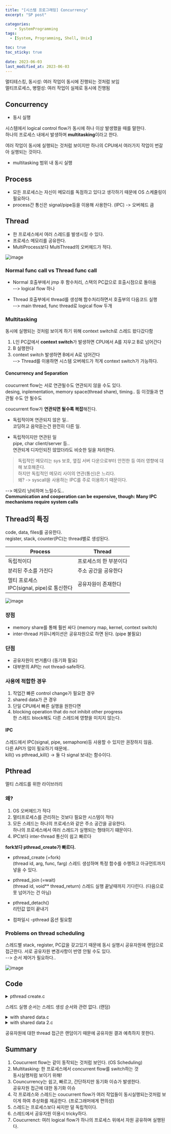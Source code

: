 ```yaml
---
title: "[시스템 프로그래밍] Concurrency"
excerpt: "SP post"

categories:
    - SystemProgramming
tags:
  - [System, Programming, Shell, Unix]

toc: true
toc_sticky: true
 
date: 2023-06-03
last_modified_at: 2023-06-03
---
```


멀티테스킹, 동시성: 여러 작업이 동시에 진행되는 것처럼 보임  
멀티프로세스, 병렬성: 여러 작업이 실제로 동시에 진행됨  

## Concurrency
- 동시 실행

시스템에서 logical control flow가 동시에 하나 이상 발생했을 때를 말한다.  
하나의 프로세스 내에서 발생하며 **multitasking**이라고 한다.  

여러 작업이 동시에 실행되는 것처럼 보이지만 하나의 CPU에서 여러가지 작업이 번갈아 실행되는 것이다.

- multitasking
범위 내 동시 실행

## Process
- 모든 프로세스는 자신이 메모리를 독점하고 있다고 생각하기 때문에 OS 스케줄링이 필요하다.  
- process간 통신은 signal/pipe등을 이용해 사용한다. (IPC) -> 오버헤드 큼

## Thread
- 한 프로세스에서 여러 스레드를 발생시킬 수 있다.  
- 프로세스 메모리를 공유한다.   
- MultiProcess보다 MultiThread의 오버헤드가 적다.

![image](https://github.com/ssoxong/ssoxong.github.io/assets/112956015/bf5bb207-7692-4457-9534-6d78e718d142)

### Normal func call vs Thread func call
- Normal
호출부에서 jmp 후 함수처리, 스택의 PC값으로 호출시점으로 돌아옴  
--> logical flow 하나

- Thread
호출부에서 thread를 생성해 함수처리하면서 호출부의 다음코드 실행  
--> main thread, func thread로 logical flow 두개


### Multitasking

동시에 실행되는 것처럼 보이게 하기 위해 context switch로 스레드 왔다갔다함  

1. L인 PC값에서 **context switch**가 발생하면 CPU에서 A를 지우고 B로 넘어간다
2. B 실행한다
3. context switch 발생하면 B에서 A로 넘어간다  
--> Thread를 이용하면 시스템 오버헤드가 적게 context switch가 가능하다. 

#### Concurrency and Separation
coucurrent flow는 서로 연관될수도 연관되지 않을 수도 있다.  
desing, inplementation, memory space(thread share), timing.. 등 이것들과 연관될 수도 안 될수도  

coucurrent flow가 **연관되면 될수록 복잡**해진다.

- 독립적이며 연관되지 않은 일..  
코딩하고 음악듣는건 완전히 다른 일.
 
- 독립적이지만 연관된 일  
pipe, char client/server 등..  
연관되게 디자인되진 않았더라도 비슷한 일을 처리한다. 

> 독립적인 메모리는 sys 보호, 옆집 서버 다운으로부터 안전한 등 여러 영향에 대해 보호해준다.  
하지만 독립적인 메모리 사이의 연관(통신)은 느리다.  
왜? -> syscall을 사용하는 IPC를 주로 이용하기 때문이다.


--> 메모리 낭비하며 느릴수도..  
**Communication and cooperation can be expensive, though: Many IPC mechanisms require system calls**

## Thread의 특징
code, data, files를 공유한다.   
register, stack, counter(PC)는 thread별로 생성된다. 

|Process|Thread|
|---|---|
|독립적이다|프로세스의 한 부분이다|
|분리된 주소를 가진다|주소 공간을 공유한다|
|멀티 프로세스 <br>IPC(signal, pipe)로 통신한다|공유자원이 존재한다|

![image](https://github.com/ssoxong/ssoxong.github.io/assets/112956015/8e545c15-8b66-491a-b724-c17b05c91e45)

### 장점
- memory share를 통해 훨씬 싸다 (memory map, kernel, context switch)
- inter-thread 커뮤니케이션은 공유자원으로 하면 된다. (pipe 불필요)

### 단점
- 공유자원이 번거롭다 (동기화 필요)
- 대부분의 API는 not thread-safe하다.

### 사용에 적합한 경우
1. 작업간 빠른 control change가 필요한 경우
2. shared data가 큰 경우
3. 단일 CPU에서 빠른 실행을 원한다면
4. blocking operation that do not inhibit other progress  
    한 스레드 block해도 다른 스레드에 영향을 미치지 않는다.

#### IPC
스레드에서 IPC(signal, pipe, semaphore)등 사용할 수 있지만 권장하지 않음.  
다른 API가 많이 필요하기 때문에..  
kill() vs pthread_kill() -> 둘 다 signal 보내는 함수이다.

## Pthread
멀티 스레드를 위한 라이브러리
### 왜?
1. OS 오버헤드가 적다
2. 멀티프로세스를 관리하는 것보다 필요한 시스템이 적다
3. 모든 스레드는 하나의 프로세스와 같은 주소 공간을 공유한다.  
  하나의 프로세스에서 여러 스레드가 실행되는 형태이기 떄문이다. 
4. IPC보다 inter-thread 통신이 쉽고 빠르다

**fork보다 pthread_create가 빠르다.**

- pthread_create (=fork)  
(thread id, arg, func, farg)
스레드 생성하며 특정 함수를 수행하고 아규먼트까지 넣을 수 있다.

- pthread_join (=wait)  
(thread id, void** thread_return)
스레드 실행 끝날때까지 기다린다. (다음으로 못 넘어가는 건 아님)

- pthread_detach()  
리턴값 없이 끝내기

- 컴파일시 -pthread 옵션 필요함

### Problems on thread scheduling
스레드별 stack, register, PC값을 갖고있기 때문에 동시 실행시 공유자원에 랜덤으로 접근한다. 서로 공유자원 변경사항이 반영 안될 수도 있다.    
--> 순서 제어가 필요하다..

![image](https://github.com/ssoxong/ssoxong.github.io/assets/112956015/570bc26e-c56c-40e6-bcaa-debced7ca902)

## Code
<details>
<summary>pthread create.c</summary>
<div markdown="1">

![image](https://github.com/ssoxong/ssoxong.github.io/assets/112956015/97fb4300-6c74-44a6-a88d-7b41c680c5cb)
</div>
</details>

스레드 실행 순서는 스레드 생성 순서와 관련 없다. (랜덤)

<details>
<summary>with shared data.c</summary>
<div markdown="1">

![image](https://github.com/ssoxong/ssoxong.github.io/assets/112956015/2dc76f47-c70c-437c-91c7-3ea6f046bc7e)


</div>
</details>

<details>
<summary>with shared data 2.c</summary>
<div markdown="1">

<div class="colorscripter-code" style="color:#f0f0f0;font-family:Consolas, 'Liberation Mono', Menlo, Courier, monospace !important; position:relative !important;overflow:auto"><table class="colorscripter-code-table" style="margin:0;padding:0;border:none;background-color:#272727;border-radius:4px;" cellspacing="0" cellpadding="0"><tr><td style="padding:6px;border-right:2px solid #4f4f4f"><div style="margin:0;padding:0;word-break:normal;text-align:right;color:#aaa;font-family:Consolas, 'Liberation Mono', Menlo, Courier, monospace !important;line-height:130%"><div style="line-height:130%">1</div><div style="line-height:130%">2</div><div style="line-height:130%">3</div><div style="line-height:130%">4</div><div style="line-height:130%">5</div><div style="line-height:130%">6</div><div style="line-height:130%">7</div><div style="line-height:130%">8</div><div style="line-height:130%">9</div><div style="line-height:130%">10</div><div style="line-height:130%">11</div><div style="line-height:130%">12</div><div style="line-height:130%">13</div><div style="line-height:130%">14</div><div style="line-height:130%">15</div><div style="line-height:130%">16</div><div style="line-height:130%">17</div><div style="line-height:130%">18</div><div style="line-height:130%">19</div><div style="line-height:130%">20</div><div style="line-height:130%">21</div><div style="line-height:130%">22</div><div style="line-height:130%">23</div><div style="line-height:130%">24</div><div style="line-height:130%">25</div><div style="line-height:130%">26</div><div style="line-height:130%">27</div><div style="line-height:130%">28</div><div style="line-height:130%">29</div><div style="line-height:130%">30</div></div></td><td style="padding:6px 0;text-align:left"><div style="margin:0;padding:0;color:#f0f0f0;font-family:Consolas, 'Liberation Mono', Menlo, Courier, monospace !important;line-height:130%"><div style="padding:0 6px; white-space:pre; line-height:130%"><span style="color:#0086b3">#include</span>&nbsp;<span style="color:#aaffaa"></span><span style="color:#ff3399">&lt;</span>stdio.h<span style="color:#aaffaa"></span><span style="color:#ff3399">&gt;</span></div><div style="padding:0 6px; white-space:pre; line-height:130%"><span style="color:#0086b3">#include</span>&nbsp;<span style="color:#aaffaa"></span><span style="color:#ff3399">&lt;</span>assert.h<span style="color:#aaffaa"></span><span style="color:#ff3399">&gt;</span></div><div style="padding:0 6px; white-space:pre; line-height:130%"><span style="color:#0086b3">#include</span>&nbsp;<span style="color:#aaffaa"></span><span style="color:#ff3399">&lt;</span>pthread.h<span style="color:#aaffaa"></span><span style="color:#ff3399">&gt;</span></div><div style="padding:0 6px; white-space:pre; line-height:130%">&nbsp;</div><div style="padding:0 6px; white-space:pre; line-height:130%"><span style="color:#ff3399">static</span>&nbsp;<span style="color:#ff3399">volatile</span>&nbsp;<span style="color:#4be6fa">int</span>&nbsp;counter&nbsp;<span style="color:#aaffaa"></span><span style="color:#ff3399">=</span>&nbsp;<span style="color:#c10aff">0</span>;</div><div style="padding:0 6px; white-space:pre; line-height:130%">&nbsp;</div><div style="padding:0 6px; white-space:pre; line-height:130%"><span style="color:#ff3399">void</span>&nbsp;<span style="color:#aaffaa"></span><span style="color:#ff3399">*</span>mythread(<span style="color:#ff3399">void</span>&nbsp;<span style="color:#aaffaa"></span><span style="color:#ff3399">*</span>arg)&nbsp;{</div><div style="padding:0 6px; white-space:pre; line-height:130%">&nbsp;&nbsp;&nbsp;&nbsp;<span style="color:#4be6fa">printf</span>(<span style="color:#ffd500">"%s:&nbsp;begin&nbsp;with&nbsp;counter&nbsp;%d\n"</span>,&nbsp;(<span style="color:#4be6fa">char</span>&nbsp;<span style="color:#aaffaa"></span><span style="color:#ff3399">*</span>)&nbsp;arg,&nbsp;counter);</div><div style="padding:0 6px; white-space:pre; line-height:130%">&nbsp;&nbsp;&nbsp;&nbsp;<span style="color:#4be6fa">int</span>&nbsp;i;</div><div style="padding:0 6px; white-space:pre; line-height:130%">&nbsp;&nbsp;&nbsp;&nbsp;<span style="color:#ff3399">for</span>&nbsp;(i&nbsp;<span style="color:#aaffaa"></span><span style="color:#ff3399">=</span>&nbsp;<span style="color:#c10aff">0</span>;&nbsp;i&nbsp;<span style="color:#aaffaa"></span><span style="color:#ff3399">&lt;</span>&nbsp;<span style="color:#c10aff">1000000</span>;&nbsp;i<span style="color:#aaffaa"></span><span style="color:#ff3399">+</span><span style="color:#aaffaa"></span><span style="color:#ff3399">+</span>){</div><div style="padding:0 6px; white-space:pre; line-height:130%">&nbsp;&nbsp;&nbsp;&nbsp;&nbsp;&nbsp;&nbsp;&nbsp;counter&nbsp;<span style="color:#aaffaa"></span><span style="color:#ff3399">+</span><span style="color:#aaffaa"></span><span style="color:#ff3399">=</span>&nbsp;<span style="color:#c10aff">1</span>;</div><div style="padding:0 6px; white-space:pre; line-height:130%">&nbsp;&nbsp;&nbsp;&nbsp;}</div><div style="padding:0 6px; white-space:pre; line-height:130%">&nbsp;&nbsp;&nbsp;&nbsp;<span style="color:#4be6fa">printf</span>(<span style="color:#ffd500">"%s:&nbsp;done\n"</span>,&nbsp;(<span style="color:#4be6fa">char</span>&nbsp;<span style="color:#aaffaa"></span><span style="color:#ff3399">*</span>)&nbsp;arg);</div><div style="padding:0 6px; white-space:pre; line-height:130%">&nbsp;&nbsp;&nbsp;&nbsp;<span style="color:#ff3399">return</span>&nbsp;<span style="color:#0086b3">NULL</span>;</div><div style="padding:0 6px; white-space:pre; line-height:130%">}</div><div style="padding:0 6px; white-space:pre; line-height:130%">&nbsp;</div><div style="padding:0 6px; white-space:pre; line-height:130%"><span style="color:#4be6fa">int</span>&nbsp;main(<span style="color:#4be6fa">int</span>&nbsp;argc,&nbsp;<span style="color:#4be6fa">char</span>&nbsp;<span style="color:#aaffaa"></span><span style="color:#ff3399">*</span>argv[])&nbsp;{</div><div style="padding:0 6px; white-space:pre; line-height:130%">&nbsp;&nbsp;&nbsp;&nbsp;pthread_t&nbsp;p1,&nbsp;p2;</div><div style="padding:0 6px; white-space:pre; line-height:130%">&nbsp;&nbsp;&nbsp;&nbsp;<span style="color:#4be6fa">printf</span>(<span style="color:#ffd500">"Counter&nbsp;=&nbsp;%d\n"</span>,&nbsp;counter);&nbsp;<span style="color:#999999">//0</span></div><div style="padding:0 6px; white-space:pre; line-height:130%">&nbsp;&nbsp;&nbsp;&nbsp;pthread_create(<span style="color:#aaffaa"></span><span style="color:#ff3399">&amp;</span>p1,&nbsp;<span style="color:#0086b3">NULL</span>,&nbsp;mythread,&nbsp;<span style="color:#ffd500">"A"</span>);</div><div style="padding:0 6px; white-space:pre; line-height:130%">&nbsp;&nbsp;&nbsp;&nbsp;pthread_create(<span style="color:#aaffaa"></span><span style="color:#ff3399">&amp;</span>p2,&nbsp;<span style="color:#0086b3">NULL</span>,&nbsp;mythread,&nbsp;<span style="color:#ffd500">"B"</span>);</div><div style="padding:0 6px; white-space:pre; line-height:130%">&nbsp;</div><div style="padding:0 6px; white-space:pre; line-height:130%">&nbsp;&nbsp;&nbsp;&nbsp;pthread_join(p1,<span style="color:#0086b3">NULL</span>);</div><div style="padding:0 6px; white-space:pre; line-height:130%">&nbsp;&nbsp;&nbsp;&nbsp;pthread_join(p2,<span style="color:#0086b3">NULL</span>);</div><div style="padding:0 6px; white-space:pre; line-height:130%">&nbsp;</div><div style="padding:0 6px; white-space:pre; line-height:130%">&nbsp;&nbsp;&nbsp;&nbsp;<span style="color:#4be6fa">printf</span>(<span style="color:#ffd500">"Counter&nbsp;=&nbsp;%d\n"</span>,counter);</div><div style="padding:0 6px; white-space:pre; line-height:130%">&nbsp;&nbsp;&nbsp;&nbsp;<span style="color:#ff3399">return</span>&nbsp;<span style="color:#c10aff">0</span>;</div><div style="padding:0 6px; white-space:pre; line-height:130%">}</div><div style="padding:0 6px; white-space:pre; line-height:130%">&nbsp;</div><div style="padding:0 6px; white-space:pre; line-height:130%">&nbsp;</div></div><div style="text-align:right;margin-top:-13px;margin-right:5px;font-size:9px;font-style:italic"><a href="http://colorscripter.com/info#e" target="_blank" style="color:#4f4f4ftext-decoration:none">Colored by Color Scripter</a></div></td><td style="vertical-align:bottom;padding:0 2px 4px 0"><a href="http://colorscripter.com/info#e" target="_blank" style="text-decoration:none;color:white"><span style="font-size:9px;word-break:normal;background-color:#4f4f4f;color:white;border-radius:10px;padding:1px">cs</span></a></td></tr></table></div>

![image](https://github.com/ssoxong/ssoxong.github.io/assets/112956015/40a7ea8a-a4cc-4f0f-8dc6-3db024d7837d)

B 조금 실행된 후 A가 시작된다.  
2000000 이하 값이 나온다. (카운터 ++ 씹히기 때문에)

</div>
</details>

공유자원에 대한 thread 접근은 랜덤이기 때문에 공유자원 결과 예측하지 못한다.


## Summary
1. Coucurrent flow는 같이 동작되는 것처럼 보인다. (OS Scheduling)
2. Multitasking: 한 프로세스에서 concurrent flow를 switch하는 것  
  동시실행처럼 보이기 위해!
3. Councurrency는 쉽고, 빠르고, 간단하지만 동기화 이슈가 발생한다.  
  공유자원 접근에 대한 동기화 이슈
4. 각 프로레스와 스레드는 coucurrent flow가 여러 작업들이 동시실행되는것처럼 보이게 하여 추상화를 제공한다. (프로그래머에게 편의성)
5. 스레드는 프로세스보다 싸지만 덜 독립적이다.
6. 스레드에서 공유자원 이용시 tricky하다. 
7. Coucurrenct: 여러 logical flow가 하나의 프로세스 위에서 자원 공유하며 실행된다. 
